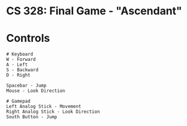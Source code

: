# CS 328: Final Game - "Ascendant"

# Controls
	# Keyboard
	W - Forward
	A - Left
	S - Backward
	D - Right
	
	Spacebar - Jump
	Mouse - Look Direction

	# Gamepad
	Left Analog Stick - Movement
	Right Analog Stick - Look Direction
	South Button - Jump
